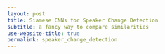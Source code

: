 ```yaml
---
layout: post
title: Siamese CNNs for Speaker Change Detection
subtitle: a fancy way to compare similarities
use-website-title: true
permalink: speaker_change_detection
---
```


<!-- last updated: 2018-09-27 -->
